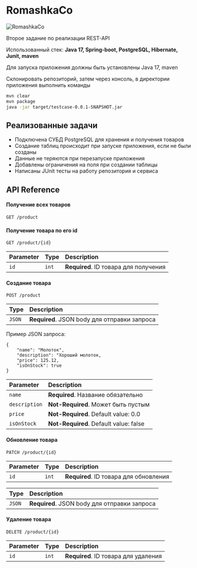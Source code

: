 # RomashkaCo
![RomashkaCo](https://i.postimg.cc/3Jr5CTDS/Frame-2.png)

Второе задание по реализации REST-API 

Использованный стек: **Java 17, Spring-boot, PostgreSQL, Hibernate, Junit, maven**

Для запуска приложения должны быть установлены Java 17, maven

Склонировать репозиторий, затем через консоль, в директории приложения выполнить команды
```sh
mvn clear
mvn package
java -jar target/testcase-0.0.1-SNAPSHOT.jar
```
## Реализованные задачи
- Подключена СУБД PostgreSQL для хранения и получения товаров
- Создание таблиц происходит при запуске приложения, если не были созданы
- Данные не теряются при перезапуске приложения
- Добавлены ограничения на поля при создании таблицы
- Написаны JUnit тесты на работу репозитория и сервиса

## API Reference
#### Получение всех товаров
```
GET /product
```
#### Получение товара по его id
```
GET /product/{id}
```
| Parameter | Type     | Description                       |
| :-------- | :------- | :-------------------------------- |
| `id`      | `int` | **Required**. ID товара для получения|
#### Создание товара
```
POST /product
```
| Type     | Description                       |
 :------- | :-------------------------------- |
| `JSON` | **Required**. JSON body для отправки запроса|

Пример JSON запроса:
```
{
    "name": "Молоток",
    "description": "Хороший молоток,
    "price": 125.12,
    "isOnStock": true
}
```
| Parameter | Description                       |
| :-------- |:-------------------------------- |
| `name`      | **Required**. Название обязательно|
| `description`| **Not-Required**. Может быть пустым|
| `price`     | **Not-Required**. Default value: 0.0|
| `isOnStock`  | **Not-Required**. Default value: false|

#### Обновление товара
```
PATCH /product/{id}
```
| Parameter | Type     | Description                       |
| :-------- | :------- | :-------------------------------- |
| `id`      | `int` | **Required**. ID товара для обновления|

| Type     | Description                       |
 :------- | :-------------------------------- |
| `JSON` | **Required**. JSON body для отправки запроса|

#### Удаление товара
```
DELETE /product/{id}
```
| Parameter | Type     | Description                       |
| :-------- | :------- | :-------------------------------- |
| `id`      | `int` | **Required**. ID товара для удаления|
